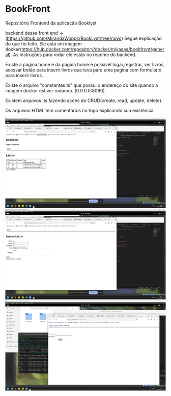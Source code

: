 # BookFront
Repositório Frontend da aplicação Booklyst

backend desse front end -> (https://github.com/MirandaWopps/BookLyst/tree/novo)
Segue explicação do que foi feito. Ele está em imagem docker(https://hub.docker.com/repository/docker/miyaaaa/bookfront/general). As instruções para rodar ele estão no readme do backend. 

Existe a página home e da página home é possível logar,registrar, ver livros, acessar botão para inserir livros que leva para uma pagina com formulário para inserir livros.

Existe o arquivo "constantes.ts" que possui  o endereço do site quando a imagem docker estiver rodando. (0.0.0.0:8080)

Existem arquivos .ts  fazendo ações do CRUD(create, read, update, delete). 

Os arquivos HTML tem comentários no topo explicando sua existência.

![Logo](home.png) ![Logo](insere.png) ![Logo](LOGIN.png)

